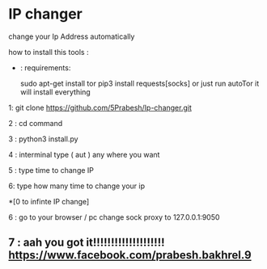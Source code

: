 # IP changer
change your Ip Address automatically  


how to install this tools :

* : requirements:

  sudo apt-get install tor
  pip3 install requests[socks]
  or just run autoTor it will install everything

1: git clone https://github.com/5Prabesh/Ip-changer.git

2 : cd command

3 : python3 install.py

4 : interminal type ( aut ) any where you want
  
5 : type time to change IP

6: type how many time to change your ip 

*[0 to infinte IP change]

6 : go to your browser / pc  change sock proxy to 127.0.0.1:9050

7 : aah you got it!!!!!!!!!!!!!!!!!!!!
https://www.facebook.com/prabesh.bakhrel.9
----------------------------------------------------------
